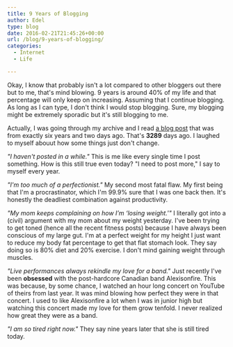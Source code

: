 ```yaml
---
title: 9 Years of Blogging
author: Edel
type: blog
date: 2016-02-21T21:45:26+00:00
url: /blog/9-years-of-blogging/
categories:
  - Internet
  - Life

---
```

Okay, I know that probably isn't a lot compared to other bloggers out there but to me, that's mind blowing. 9 years is around 40% of my life and that percentage will only keep on increasing. Assuming that I continue blogging. As long as I can type, I don't think I would stop blogging. Sure, my blogging might be extremely sporadic but it's still blogging to me.

Actually, I was going through my archive and I read [a blog post][1] that was from exactly six years and two days ago. That's **3289** days ago. I laughed to myself abouut how some things just don't change.

_"I haven't posted in a while."_ This is me like every single time I post something. How is this still true even today? "I need to post more," I say to myself every year.

_"I'm too much of a perfectionist."_ My second most fatal flaw. My first being that I'm a procrastinator, which I'm 99.9% sure that I was one back then. It's honestly the deadliest combination against productivity.

_"My mom keeps complaining on how I’m &#8216;losing weight.'"_ I literally got into a (civil) argument with my mom about my weight yesterday. I've been trying to get toned (hence all the recent fitness posts) because I have always been conscious of my large gut. I'm at a perfect weight for my height I just want to reduce my body fat percentage to get that flat stomach look. They say doing so is 80% diet and 20% exercise. I don't mind gaining weight through muscles.

_"Live performances always rekindle my love for a band."_ Just recently I've been **obsessed** with the post-hardcore Canadian band Alexisonfire. This was because, by some chance, I watched an hour long concert on YouTube of theirs from last year. It was mind blowing how perfect they were in that concert. I used to like Alexisonfire a lot when I was in junior high but watching this concert made my love for them grow tenfold. I never realized how great they were as a band.

_"I am so tired right now."_ They say nine years later that she is still tired today.




 [1]: http://erzadel.net/blog/2007/02/bouncy/
